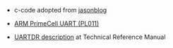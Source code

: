 * c-code adopted from [jasonblog](https://github.com/jasonblog/note/blob/master/arm_emulation/hello_world_for_bare_metal_arm_using_qemu.md)

* [ARM PrimeCell UART (PL011)](https://developer.arm.com/documentation/ddi0287/b/controllers-and-peripherals/uart-controller/about-the-arm-primecell-uart--pl011-)
* [UARTDR description](https://developer.arm.com/documentation/ddi0183/g/programmers-model/register-descriptions/data-register--uartdr) at Technical Reference Manual

